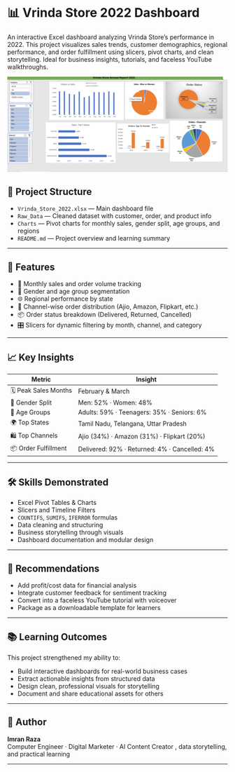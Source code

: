 # 📊 Vrinda Store 2022 Dashboard

An interactive Excel dashboard analyzing Vrinda Store’s performance in 2022. This project visualizes sales trends, customer demographics, regional performance, and order fulfillment using slicers, pivot charts, and clean storytelling. Ideal for business insights, tutorials, and faceless YouTube walkthroughs.
<br>


![alt text](https://github.com/imranraza-AI/Vrinda-store-2022/blob/main/image.png)

## 📁 Project Structure

- `Vrinda_Store_2022.xlsx` — Main dashboard file
- `Raw_Data` — Cleaned dataset with customer, order, and product info
- `Charts` — Pivot charts for monthly sales, gender split, age groups, and regions
- `README.md` — Project overview and learning summary

---

## 🚀 Features

- 📅 Monthly sales and order volume tracking  
- 🧍 Gender and age group segmentation  
- 🌐 Regional performance by state  
- 🛒 Channel-wise order distribution (Ajio, Amazon, Flipkart, etc.)  
- 📦 Order status breakdown (Delivered, Returned, Cancelled)  
- 🎛️ Slicers for dynamic filtering by month, channel, and category  

---

## 📈 Key Insights

| Metric                  | Insight                                      |
|------------------------|----------------------------------------------|
| 🗓️ Peak Sales Months   | February & March                             |
| 👥 Gender Split        | Men: 52% · Women: 48%                        |
| 🧒 Age Groups          | Adults: 59% · Teenagers: 35% · Seniors: 6%  |
| 🌍 Top States          | Tamil Nadu, Telangana, Uttar Pradesh         |
| 🛍️ Top Channels        | Ajio (34%) · Amazon (31%) · Flipkart (20%)   |
| 📦 Order Fulfillment   | Delivered: 92% · Returned: 4% · Cancelled: 4%|

---

## 🛠️ Skills Demonstrated

- Excel Pivot Tables & Charts  
- Slicers and Timeline Filters  
- `COUNTIFS`, `SUMIFS`, `IFERROR` formulas  
- Data cleaning and structuring  
- Business storytelling through visuals  
- Dashboard documentation and modular design  

---

## 🎯 Recommendations

- Add profit/cost data for financial analysis  
- Integrate customer feedback for sentiment tracking  
- Convert into a faceless YouTube tutorial with voiceover  
- Package as a downloadable template for learners  

---

## 📚 Learning Outcomes

This project strengthened my ability to:
- Build interactive dashboards for real-world business cases  
- Extract actionable insights from structured data  
- Design clean, professional visuals for storytelling  
- Document and share educational assets for others  

---

## 🧠 Author

**Imran Raza**  
Computer Engineer · Digital Marketer · AI Content Creator , data storytelling, and practical learning

---
